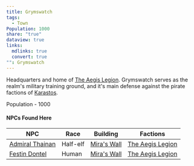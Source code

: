 ```yaml
---
title: Grymswatch
tags:
  - Town
Population: 1000
share: "true"
dataview: true
links:
  mdlinks: true
  convert: true
"": Grymswatch
---
```


Headquarters and home of [The Aegis Legion](../../../Factions_&%20Clans/The%20Aegis%20Legion/). Grymswatch serves as the realm's military training ground, and it's main defense against the pirate factions of [Karastos](../Karastos/index.md). 

Population - 1000

#### NPCs Found Here
| NPC                                                                                     | Race     | Building                                                                             | Factions                                                                    |
| --------------------------------------------------------------------------------------- | -------- | ------------------------------------------------------------------------------------ | --------------------------------------------------------------------------- |
| [Admiral Thainan](./NPCs/Admiral_Thainan.md) | Half-elf | [Mira's Wall](./Locations/Mira's_Wall.md) | [The Aegis Legion](../../../Factions_&%20Clans/The%20Aegis%20Legion/) |
| [Festin Dontel](./NPCs/Festin_Dontel.md)     | Human    | [Mira's Wall](./Locations/Mira's_Wall.md) | [The Aegis Legion](../../../Factions_&%20Clans/The%20Aegis%20Legion/) |
